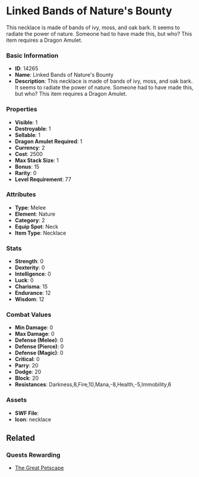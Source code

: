 # Linked Bands of Nature's Bounty

This necklace is made of bands of ivy, moss, and oak bark. It seems to radiate the power of nature. Someone had to have made this, but who? This item requires a Dragon Amulet. 

### Basic Information

- **ID**: 14265
- **Name**: Linked Bands of Nature&#039;s Bounty
- **Description**: This necklace is made of bands of ivy, moss, and oak bark. It seems to radiate the power of nature. Someone had to have made this, but who? This item requires a Dragon Amulet. 

### Properties

- **Visible**: 1
- **Destroyable**: 1
- **Sellable**: 1
- **Dragon Amulet Required**: 1
- **Currency**: 2
- **Cost**: 2500
- **Max Stack Size**: 1
- **Bonus**: 15
- **Rarity**: 0
- **Level Requirement**: 77

### Attributes

- **Type**: Melee
- **Element**: Nature
- **Category**: 2
- **Equip Spot**: Neck
- **Item Type**: Necklace

### Stats

- **Strength**: 0
- **Dexterity**: 0
- **Intelligence**: 0
- **Luck**: 0
- **Charisma**: 15
- **Endurance**: 12
- **Wisdom**: 12

### Combat Values

- **Min Damage**: 0
- **Max Damage**: 0
- **Defense (Melee)**: 0
- **Defense (Pierce)**: 0
- **Defense (Magic)**: 0
- **Critical**: 0
- **Parry**: 20
- **Dodge**: 20
- **Block**: 20
- **Resistances**: Darkness,8,Fire,10,Mana,-8,Health,-5,Immobility,6

### Assets

- **SWF File**: 
- **Icon**: necklace

## Related

### Quests Rewarding

- [The Great Petscape](../quests/1279-the-great-petscape.md)

